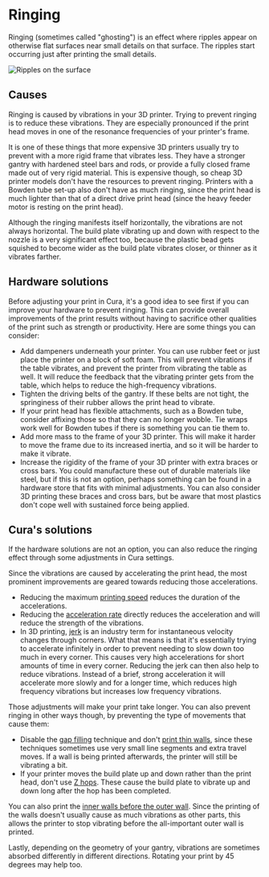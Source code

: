 Ringing
====
Ringing (sometimes called "ghosting") is an effect where ripples appear on otherwise flat surfaces near small details on that surface. The ripples start occurring just after printing the small details.

![Ripples on the surface](../images/ringing.jpg)

Causes
----
Ringing is caused by vibrations in your 3D printer. Trying to prevent ringing is to reduce these vibrations. They are especially pronounced if the print head moves in one of the resonance frequencies of your printer's frame.

It is one of these things that more expensive 3D printers usually try to prevent with a more rigid frame that vibrates less. They have a stronger gantry with hardened steel bars and rods, or provide a fully closed frame made out of very rigid material. This is expensive though, so cheap 3D printer models don't have the resources to prevent ringing. Printers with a Bowden tube set-up also don't have as much ringing, since the print head is much lighter than that of a direct drive print head (since the heavy feeder motor is resting on the print head).

Although the ringing manifests itself horizontally, the vibrations are not always horizontal. The build plate vibrating up and down with respect to the nozzle is a very significant effect too, because the plastic bead gets squished to become wider as the build plate vibrates closer, or thinner as it vibrates farther.

Hardware solutions
----
Before adjusting your print in Cura, it's a good idea to see first if you can improve your hardware to prevent ringing. This can provide overall improvements of the print results without having to sacrifice other qualities of the print such as strength or productivity. Here are some things you can consider:
* Add dampeners underneath your printer. You can use rubber feet or just place the printer on a block of soft foam. This will prevent vibrations if the table vibrates, and prevent the printer from vibrating the table as well. It will reduce the feedback that the vibrating printer gets from the table, which helps to reduce the high-frequency vibrations.
* Tighten the driving belts of the gantry. If these belts are not tight, the springiness of their rubber allows the print head to vibrate.
* If your print head has flexible attachments, such as a Bowden tube, consider affixing those so that they can no longer wobble. Tie wraps work well for Bowden tubes if there is something you can tie them to.
* Add more mass to the frame of your 3D printer. This will make it harder to move the frame due to its increased inertia, and so it will be harder to make it vibrate.
* Increase the rigidity of the frame of your 3D printer with extra braces or cross bars. You could manufacture these out of durable materials like steel, but if this is not an option, perhaps something can be found in a hardware store that fits with minimal adjustments. You can also consider 3D printing these braces and cross bars, but be aware that most plastics don't cope well with sustained force being applied.

Cura's solutions
----
If the hardware solutions are not an option, you can also reduce the ringing effect through some adjustments in Cura settings.

Since the vibrations are caused by accelerating the print head, the most prominent improvements are geared towards reducing those accelerations.
* Reducing the maximum [printing speed](../speed/speed_print.md) reduces the duration of the accelerations.
* Reducing the [acceleration rate](../speed/acceleration_print.md) directly reduces the acceleration and will reduce the strength of the vibrations.
* In 3D printing, [jerk](../speed/jerk_print.md) is an industry term for instantaneous velocity changes through corners. What that means is that it's essentially trying to accelerate infinitely in order to prevent needing to slow down too much in every corner. This causes very high accelerations for short amounts of time in every corner. Reducing the jerk can then also help to reduce vibrations. Instead of a brief, strong acceleration it will accelerate more slowly and for a longer time, which reduces high frequency vibrations but increases low frequency vibrations.

Those adjustments will make your print take longer. You can also prevent ringing in other ways though, by preventing the type of movements that cause them:
* Disable the [gap filling](../shell/fill_perimeter_gaps.md) technique and don't [print thin walls](../shell/fill_outline_gaps.md), since these techniques sometimes use very small line segments and extra travel moves. If a wall is being printed afterwards, the printer will still be vibrating a bit.
* If your printer moves the build plate up and down rather than the print head, don't use [Z hops](../travel/retraction_hop_enabled.md). These cause the build plate to vibrate up and down long after the hop has been completed.

You can also print the [inner walls before the outer wall](../shell/outer_inset_first.md). Since the printing of the walls doesn't usually cause as much vibrations as other parts, this allows the printer to stop vibrating before the all-important outer wall is printed.

Lastly, depending on the geometry of your gantry, vibrations are sometimes absorbed differently in different directions. Rotating your print by 45 degrees may help too. 